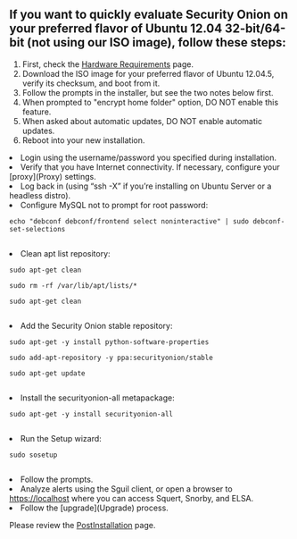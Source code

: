 ## If you want to quickly evaluate Security Onion on your preferred flavor of Ubuntu 12.04 32-bit/64-bit (not using our ISO image), follow these steps: ##
  1. First, check the [Hardware Requirements](Hardware) page.
  1. Download the ISO image for your preferred flavor of Ubuntu 12.04.5, verify its checksum,  and boot from it.<br>
  1. Follow the prompts in the installer, but see the two notes below first.<br>
  1. When prompted to "encrypt home folder" option, DO NOT enable this feature.<br>
  1. When asked about automatic updates, DO NOT enable automatic updates.<br>
  1. Reboot into your new installation.<br>
</li><li>Login using the username/password you specified during installation.<br>
</li><li>Verify that you have Internet connectivity.  If necessary, configure your [proxy](Proxy) settings</a>.<br>
</li><li>Log back in (using “ssh -X” if you’re installing on Ubuntu Server or a headless distro).<br>
</li><li>Configure MySQL not to prompt for root password:<br>
<pre><code>echo "debconf debconf/frontend select noninteractive" | sudo debconf-set-selections<br>
</code></pre>
</li><li>Clean apt list repository:
<pre><code>sudo apt-get clean<br>
sudo rm -rf /var/lib/apt/lists/*<br>
sudo apt-get clean<br>
</code></pre>
</li><li>Add the Security Onion stable repository:<br>
<pre><code>sudo apt-get -y install python-software-properties<br>
sudo add-apt-repository -y ppa:securityonion/stable<br>
sudo apt-get update<br>
</code></pre>
</li><li>Install the securityonion-all metapackage:<br>
<pre><code>sudo apt-get -y install securityonion-all<br>
</code></pre>
</li><li>Run the Setup wizard:<br>
<pre><code>sudo sosetup<br>
</code></pre>
</li><li>Follow the prompts.<br>
</li><li>Analyze alerts using the Sguil client, or open a browser to <a href='https://localhost'>https://localhost</a> where you can access Squert, Snorby, and ELSA.<br>
</li><li>Follow the [upgrade](Upgrade) process.</li></ol>

Please review the [PostInstallation](PostInstallation) page.
